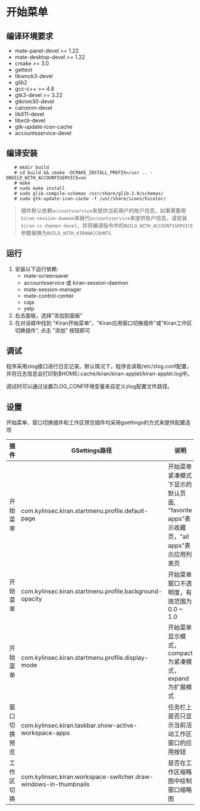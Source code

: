 # 开始菜单

## 编译环境要求
  * mate-panel-devel >= 1.22
  * mate-desktop-devel >= 1.22
  * cmake >= 3.0
  * gettext
  * libwnck3-devel
  * glib2
  * gcc-c++ >= 4.8
  * gtk3-devel >= 3.22
  * gtkmm30-devel
  * cairomm-devel
  * libX11-devel
  * libxcb-devel
  * gtk-update-icon-cache
  * accountsservice-devel

## 编译安装

```
   # mkdir build
   # cd build && cmake -DCMAKE_INSTALL_PREFIX=/usr .. -DBUILD_WITH_ACCOUNTSSERVICE=on
   # make
   # sudo make install
   # sudo glib-compile-schemas /usr/share/glib-2.0/schemas/
   # sudo gtk-update-icon-cache -f /usr/share/icons/hicolor/
```
> 插件默认依赖`accountsservice`来提供当前用户的账户信息。如果需要用`kiran-session-daemon`来替代`accountsservice`来提供账户信息，请安装 `kiran-cc-daemon-devel`，并将编译指令中的`BUILD_WITH_ACCOUNTSSERVICE`参数替换为`BUILD_WITH_KIRANACCOUNTS`

## 运行
1. 安装以下运行依赖:
    * mate-screensaver
    * accountsservice 或 kiran-session-daemon
    * mate-session-manager
    * mate-control-center
    * caja
    * yelp
2. 右击面板，选择"添加到面板"
3. 在对话框中找到 "Kiran开始菜单"，"Kiran应用窗口切换插件"或"Kiran工作区切换插件”, 点击 "添加" 按钮即可

## 调试
程序采用zlog接口进行日志记录。默认情况下，程序会读取/etc/zlog.conf配置，并将日志信息会打印到$HOME/.cache/kiran/kiran-applet/kiran-applet.log中。

调试时可以通过设置ZLOG_CONF环境变量来自定义zlog配置文件路径。

## 设置
开始菜单、窗口切换插件和工作区预览插件均采用gsettings的方式来提供配置选项

| 插件 | GSettings路径                                                                                       | 说明| since|
| :---- | ------------- | ---- | ----- |
|开始菜单|com.kylinsec.kiran.startmenu.profile.default-page      |   开始菜单紧凑模式下显示的默认页面, "favorite apps"表示收藏页，"all apps"表示应用列表页| 2.2.0 |
|开始菜单|com.kylinsec.kiran.startmenu.profile.background-opacity|  开始菜单窗口不透明度，有效范围为0.0 ~ 1.0         | 2.2.0|
|开始菜单|com.kylinsec.kiran.startmenu.profile.display-mode      |   开始菜单显示模式，compact为紧凑模式，expand为扩展模式| 2.2.0|
|窗口切换预览|com.kylinsec.kiran.taskbar.show-active-workspace-apps  |   任务栏上是否只显示当前活动工作区窗口的应用按钮 | 2.2.1  | 
|工作区切换|com.kylinsec.kiran.workspace-switcher.draw-windows-in-thumbnails  |   是否在工作区缩略图中绘制窗口缩略图 | 2.2.1  | 
